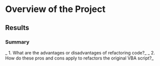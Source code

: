 # Overview of the Project
## Results
### Summary
_ 1. What are the advantages or disadvantages of refactoring code?_
_ 2. How do these pros and cons apply to refactors the original VBA script?_
